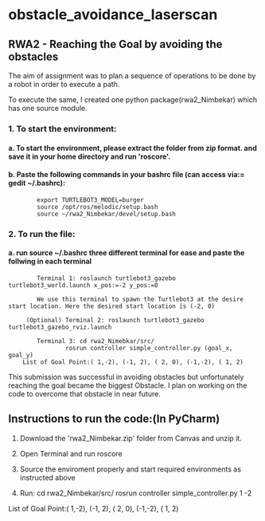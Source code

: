 # obstacle_avoidance_laserscan

## RWA2 - Reaching the Goal by avoiding the obstacles

The aim of assignment was to plan a sequence of operations to be done by a robot in order to execute a path.

To execute the same, I created one python package(rwa2_Nimbekar) which has one source module.

### 1. To start the environment:

#### a. To start the environment, please extract the folder from zip format. and save it in your home directory and run 'roscore'.
		

#### b. Paste the following commands in your bashrc file  (can access via:= gedit ~/.bashrc):
		
			export TURTLEBOT3_MODEL=burger
			source /opt/ros/melodic/setup.bash
			source ~/rwa2_Nimbekar/devel/setup.bash

### 2. To run the file:
#### a. run source ~/.bashrc three different terminal for ease and paste the follwing in each terminal

			Terminal 1: roslaunch turtlebot3_gazebo turtlebot3_world.launch x_pos:=-2 y_pos:=0

			We use this terminal to spawn the Turtlebot3 at the desire start location. Here the desired start location is (-2, 0)

	     (Optional) Terminal 2: roslaunch turtlebot3_gazebo turtlebot3_gazebo_rviz.launch  

			Terminal 3: cd rwa2_Nimebkar/src/
				    rosrun controller simple_controller.py (goal_x, goal_y)
		List of Goal Point:( 1,-2), (-1, 2), ( 2, 0), (-1,-2), ( 1, 2)


This submission was successful in avoiding obstacles but unfortunately reaching the goal became the biggest Obstacle.
I plan on working on the code to overcome that obstacle in near future.
		
      
## Instructions to run the code:(In PyCharm)

1. Download the 'rwa2_Nimbekar.zip' folder from Canvas and unzip it.

2. Open Terminal and run roscore

3. Source the enviroment properly and start required environments as instructed above

4. Run:
	cd rwa2_Nimbekar/src/
	rosrun controller simple_controller.py 1 -2

List of Goal Point:( 1,-2), (-1, 2), ( 2, 0), (-1,-2), ( 1, 2)



